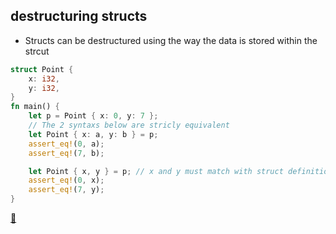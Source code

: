 ## destructuring structs
* Structs can be destructured using the way the data is stored within the strcut

```rust
struct Point {
    x: i32,
    y: i32,
}
fn main() {
    let p = Point { x: 0, y: 7 };
    // The 2 syntaxs below are stricly equivalent
    let Point { x: a, y: b } = p;
    assert_eq!(0, a);
    assert_eq!(7, b);

    let Point { x, y } = p; // x and y must match with struct definition
    assert_eq!(0, x);
    assert_eq!(7, y);
}
```

[📒](https://doc.rust-lang.org/book/ch18-03-pattern-syntax.html#destructuring-structs)